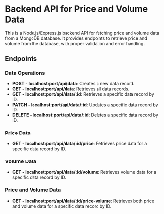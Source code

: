 # Backend API for Price and Volume Data

This is a Node.js/Express.js backend API for fetching price and volume data from a MongoDB database. It provides endpoints to retrieve price and volume from the database, with proper validation and error handling.

## Endpoints

### Data Operations

- **POST - localhost:port/api/data**: Creates a new data record.
- **GET - localhost:port/api/data**: Retrieves all data records.
- **GET - localhost:port/api/data/:id**: Retrieves a specific data record by ID.
- **PATCH - localhost:port/api/data/:id**: Updates a specific data record by ID.
- **DELETE - localhost:port/api/data/:id**: Deletes a specific data record by ID.

### Price Data

- **GET - localhost:port/api/data/:id/price**: Retrieves price data for a specific data record by ID.

### Volume Data

- **GET - localhost:port/api/data/:id/volume**: Retrieves volume data for a specific data record by ID.

### Price and Volume Data

- **GET - localhost:port/api/data/:id/price-volume**: Retrieves both price and volume data for a specific data record by ID.
